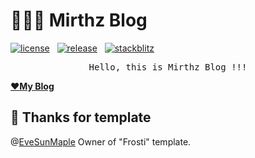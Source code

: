 # 🧑🏼‍💻 Mirthz Blog

[![license](https://badgen.net/github/license/EveSunMaple/Frosti)](https://github.com/EveSunMaple/Frosti/blob/main/LICENSE)&nbsp;&nbsp;&nbsp;[![release](https://badgen.net/github/release/EveSunMaple/Frosti)](https://github.com/EveSunMaple/Frosti/releases)&nbsp;&nbsp;&nbsp;[![stackblitz](https://developer.stackblitz.com/img/open_in_stackblitz_small.svg)](https://stackblitz.com/github/EveSunMaple/Frosti)

<pre align="center">
Hello, this is Mirthz Blog !!!
</pre>

[**❤️My Blog**](https://mirthz.xyz)

## 🎉 Thanks for template

@[EveSunMaple](https://github.com/EveSunMaple) Owner of "Frosti" template. 

